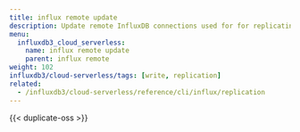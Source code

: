 ```yaml
---
title: influx remote update
description: Update remote InfluxDB connections used for for replicating data.
menu:
  influxdb3_cloud_serverless:
    name: influx remote update
    parent: influx remote
weight: 102
influxdb3/cloud-serverless/tags: [write, replication]
related:
  - /influxdb3/cloud-serverless/reference/cli/influx/replication
---
```


{{< duplicate-oss >}}
